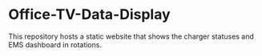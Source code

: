 # Office-TV-Data-Display
This repository hosts a static website that shows the charger statuses and EMS dashboard in rotations.
